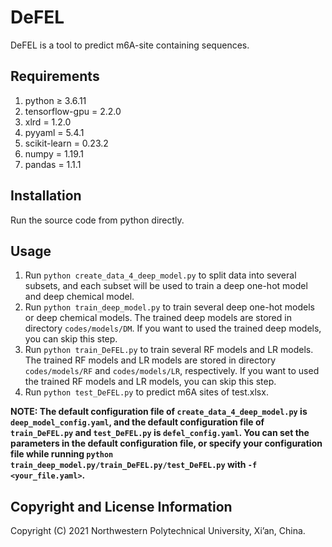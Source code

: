 # DeFEL

DeFEL is a tool to predict m6A-site containing sequences.

## Requirements

1. python ≥ 3.6.11
2. tensorflow-gpu = 2.2.0
3. xlrd = 1.2.0
4. pyyaml = 5.4.1
5. scikit-learn = 0.23.2
6. numpy = 1.19.1
7. pandas = 1.1.1

## Installation

Run the source code from python directly.

## Usage

1. Run `python create_data_4_deep_model.py` to split data into several subsets, and each subset will be used to train a deep one-hot model and deep chemical model.
2. Run `python train_deep_model.py` to train several deep one-hot models or deep chemical models. The trained deep models are stored in directory `codes/models/DM`. If you want to used the trained deep models, you can skip this step.
3. Run `python train_DeFEL.py` to train several RF models and LR models. The trained RF models and LR models are stored in directory `codes/models/RF` and `codes/models/LR`, respectively. If you want to used the trained RF models and LR models, you can skip this step.
4. Run `python test_DeFEL.py` to predict m6A sites of test.xlsx. 

**NOTE: The default configuration file of `create_data_4_deep_model.py` is `deep_model_config.yaml`, and the default configuration file of `train_DeFEL.py` and `test_DeFEL.py` is `defel_config.yaml`. You can set the parameters in the default configuration file, or specify your configuration file while running `python train_deep_model.py/train_DeFEL.py/test_DeFEL.py` with `-f <your_file.yaml>`.**

## Copyright and License Information

Copyright (C) 2021 Northwestern Polytechnical University, Xi’an, China.
